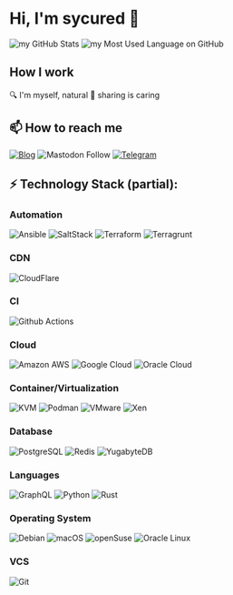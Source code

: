 # Hi, I'm sycured 👋

![my GitHub Stats](https://github-readme-stats-sycured.vercel.app//api?username=sycured&count_private=true&show_icons=true&theme=tokyonight&hide_border=true&include_all_commits=true)
![my Most Used Language on GitHub](https://github-readme-stats-sycured.vercel.app/api/top-langs/?username=sycured&theme=tokyonight&langs_count=8&hide_border=true&show_icons=true&include_all_commits=true&count_private=true&layout=compact)

## How I work
🔍 I'm myself, natural
💝 sharing is caring


## 📫 How to reach me
[![Blog](https://img.shields.io/badge/Join_me_on-my_blog-black?style=flat-square&logo=google-chrome)](https://sycured.com)
![Mastodon Follow](https://img.shields.io/mastodon/follow/108199320587374276?domain=https%3A%2F%2Fmastodon.technology&style=social)
[![Telegram](https://img.shields.io/badge/Join_me_on-Telegram-black?style=flat-square&logo=telegram)](https://t.me/sycured)

## ⚡ Technology Stack (partial):

### Automation
![Ansible](https://img.shields.io/badge/Ansible-black?style=flat-square&logo=Ansible)
![SaltStack](https://img.shields.io/badge/-SaltStack-black?style=flat-square&logo=Saltstack&logoColor=white)
![Terraform](https://img.shields.io/badge/-Terraform-black?style=flat-square&logo=Terraform)
![Terragrunt](https://img.shields.io/badge/-Terragrunt-black?style=flat-square&logo=Terraform)

### CDN
![CloudFlare](https://img.shields.io/badge/-CloudFlare-black?style=flat-square&logo=cloudflare&logoColor=white)
### CI
![Github Actions](https://img.shields.io/badge/-Github_Actions-black?style=flat-square&logo=github-actions&logoColor=white)

### Cloud
![Amazon AWS](https://img.shields.io/badge/Amazon_AWS-black?style=flat-square&logo=amazon-aws)
![Google Cloud](https://img.shields.io/badge/Google_Cloud-black?style=flat-square&logo=google-cloud&logoColor=white)
![Oracle Cloud](https://img.shields.io/badge/Oracle_Cloud-black?style=flat-square&logo=oracle)

### Container/Virtualization
![KVM](https://img.shields.io/badge/-KVM-black?style=flat-square&logo=kvm&logoColor=white)
![Podman](https://img.shields.io/badge/-Podman-black?style=flat-square&logo=podman)
![VMware](https://img.shields.io/badge/-VMware-black?style=flat-square&logo=vmware&logoColor=white)
![Xen](https://img.shields.io/badge/-Xen-black?style=flat-square&logo=Xen&logoColor=white)

### Database
![PostgreSQL](https://img.shields.io/badge/-PostgreSQL-black?style=flat-square&logo=postgresql)
![Redis](https://img.shields.io/badge/-Redis-black?style=flat-square&logo=Redis&logoColor=white)
![YugabyteDB](https://img.shields.io/badge/-YugabyteDB-black?style=flat-square&logo=yugabytedb)

### Languages
![GraphQL](https://img.shields.io/badge/-GraphQL-black?style=flat-square&logo=graphql)
![Python](https://img.shields.io/badge/-Python-black?style=flat-square&logo=Python&logoColor=white)
![Rust](https://img.shields.io/badge/-Rust-black?style=flat-square&logo=rust)

### Operating System
![Debian](https://img.shields.io/badge/-Debian-black?style=flat-square&logo=debian)
![macOS](https://img.shields.io/badge/-macOS-black?style=flat-square&logo=apple)
![openSuse](https://img.shields.io/badge/-openSuse-black?style=flat-square&logo=opensuse&logoColor=white)
![Oracle Linux](https://img.shields.io/badge/-Oracle_Linux-black?style=flat-square&logo=oracle)

### VCS
![Git](https://img.shields.io/badge/-Git-black?style=flat-square&logo=git&logoColor=white)
